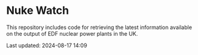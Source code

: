# Nuke Watch

This repository includes code for retrieving the latest information available on the output of EDF nuclear power plants in the UK.

Last updated: 2024-08-17 14:09
